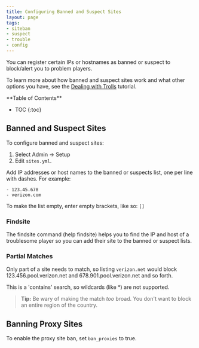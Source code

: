 ```yaml
---
title: Configuring Banned and Suspect Sites
layout: page
tags: 
- siteban
- suspect
- trouble
- config
---
```


You can register certain IPs or hostnames as banned or suspect to block/alert you to problem players.  

To learn more about how banned and suspect sites work and what other options you have, see the [Dealing with Trolls](/tutorials/manage/trolls.html) tutorial.

<div id="inline_toc" markdown="1">
**Table of Contents**

* TOC
{:toc}
</div>

## Banned and Suspect Sites

To configure banned and suspect sites:

1. Select Admin -> Setup
2. Edit `sites.yml`.

Add IP addresses or host names to the banned or suspects list, one per line with dashes.  For example:

    - 123.45.678
    - verizon.com

To make the list empty, enter empty brackets, like so:  `[]`

### Findsite

The findsite command (help findsite) helps you to find the IP and host of a troublesome player so you can add their site to the banned or suspect lists.

### Partial Matches

Only part of a site needs to match, so listing `verizon.net` would block 123.456.pool.verizon.net and 678.901.pool.verizon.net and so forth.  

This is a 'contains' search, so wildcards (like *) are not supported.

> <i class="fa fa-info-circle"></i> **Tip:** Be wary of making the match *too* broad.  You don't want to block an entire region of the country.

## Banning Proxy Sites

To enable the proxy site ban, set `ban_proxies` to true.  

